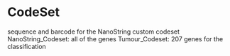 # CodeSet
sequence and barcode for the NanoString custom codeset
NanoString_Codeset: all of the genes
Tumour_Codeset: 207 genes for the classification
